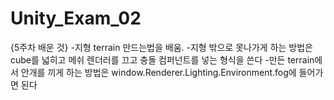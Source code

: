 # Unity_Exam_02

{5주차 배운 것}
-지형 terrain 만드는법을 배움.
-지형 밖으로 못나가게 하는 방법은 cube를 넓히고 메쉬 렌더러를 끄고 충돌 컴퍼넌트를 넣는 형식을 쓴다
-만든 terrain에서 안개를 끼게 하는 방법은 window.Renderer.Lighting.Environment.fog에 들어가면 된다
